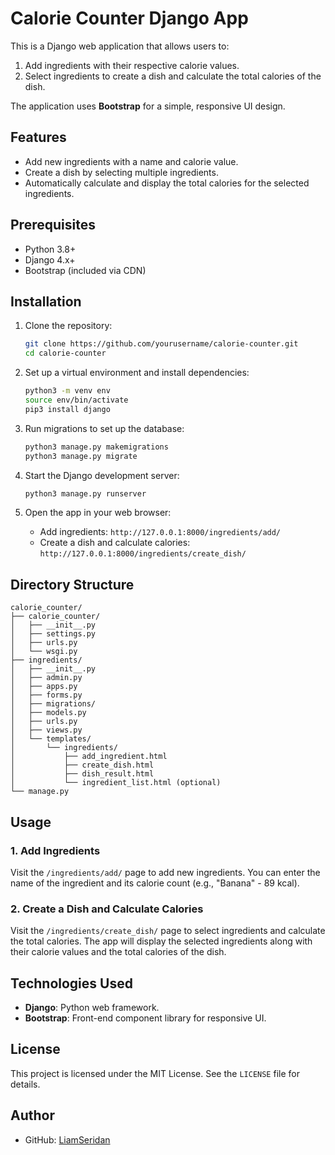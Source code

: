 
# Calorie Counter Django App

This is a Django web application that allows users to:
1. Add ingredients with their respective calorie values.
2. Select ingredients to create a dish and calculate the total calories of the dish.

The application uses **Bootstrap** for a simple, responsive UI design.

## Features
- Add new ingredients with a name and calorie value.
- Create a dish by selecting multiple ingredients.
- Automatically calculate and display the total calories for the selected ingredients.
  
## Prerequisites

- Python 3.8+
- Django 4.x+
- Bootstrap (included via CDN)

## Installation

1. Clone the repository:

    ```bash
    git clone https://github.com/yourusername/calorie-counter.git
    cd calorie-counter
    ```

2. Set up a virtual environment and install dependencies:

    ```bash
    python3 -m venv env
    source env/bin/activate
    pip3 install django
    ```

3. Run migrations to set up the database:

    ```bash
    python3 manage.py makemigrations
    python3 manage.py migrate
    ```

4. Start the Django development server:

    ```bash
    python3 manage.py runserver
    ```

5. Open the app in your web browser:

    - Add ingredients: `http://127.0.0.1:8000/ingredients/add/`
    - Create a dish and calculate calories: `http://127.0.0.1:8000/ingredients/create_dish/`

## Directory Structure

```
calorie_counter/
├── calorie_counter/
│   ├── __init__.py
│   ├── settings.py
│   ├── urls.py
│   └── wsgi.py
├── ingredients/
│   ├── __init__.py
│   ├── admin.py
│   ├── apps.py
│   ├── forms.py
│   ├── migrations/
│   ├── models.py
│   ├── urls.py
│   ├── views.py
│   └── templates/
│       └── ingredients/
│           ├── add_ingredient.html
│           ├── create_dish.html
│           ├── dish_result.html
│           └── ingredient_list.html (optional)
└── manage.py
```

## Usage

### 1. Add Ingredients

Visit the `/ingredients/add/` page to add new ingredients. You can enter the name of the ingredient and its calorie count (e.g., "Banana" - 89 kcal).

### 2. Create a Dish and Calculate Calories

Visit the `/ingredients/create_dish/` page to select ingredients and calculate the total calories. The app will display the selected ingredients along with their calorie values and the total calories of the dish.

## Technologies Used

- **Django**: Python web framework.
- **Bootstrap**: Front-end component library for responsive UI.
  
## License

This project is licensed under the MIT License. See the `LICENSE` file for details.

## Author

- GitHub: [LiamSeridan](https://github.com/LiamSeridan)

